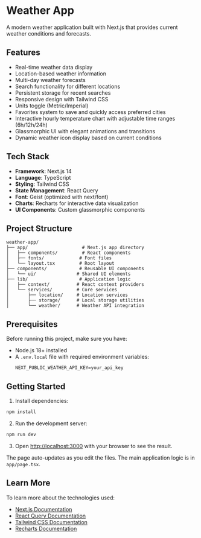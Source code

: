 # Weather App

A modern weather application built with Next.js that provides current weather conditions and forecasts.

## Features

- Real-time weather data display
- Location-based weather information
- Multi-day weather forecasts
- Search functionality for different locations
- Persistent storage for recent searches
- Responsive design with Tailwind CSS
- Units toggle (Metric/Imperial)
- Favorites system to save and quickly access preferred cities
- Interactive hourly temperature chart with adjustable time ranges (6h/12h/24h)
- Glassmorphic UI with elegant animations and transitions
- Dynamic weather icon display based on current conditions

## Tech Stack

- **Framework**: Next.js 14
- **Language**: TypeScript
- **Styling**: Tailwind CSS
- **State Management**: React Query
- **Font**: Geist (optimized with next/font)
- **Charts**: Recharts for interactive data visualization
- **UI Components**: Custom glassmorphic components

## Project Structure

```
weather-app/
├── app/                    # Next.js app directory
│   ├── components/         # React components
│   ├── fonts/             # Font files
│   └── layout.tsx         # Root layout
├── components/            # Reusable UI components
│   └── ui/               # Shared UI elements
├── lib/                   # Application logic
│   ├── context/          # React context providers
│   └── services/         # Core services
│       ├── location/     # Location services
│       ├── storage/      # Local storage utilities
│       └── weather/      # Weather API integration
```

## Prerequisites

Before running this project, make sure you have:
- Node.js 18+ installed
- A `.env.local` file with required environment variables:
  ```
  NEXT_PUBLIC_WEATHER_API_KEY=your_api_key
  ```

## Getting Started

1. Install dependencies:
```bash
npm install
```

2. Run the development server:
```bash
npm run dev
```

3. Open [http://localhost:3000](http://localhost:3000) with your browser to see the result.

The page auto-updates as you edit the files. The main application logic is in `app/page.tsx`.

## Learn More

To learn more about the technologies used:

- [Next.js Documentation](https://nextjs.org/docs)
- [React Query Documentation](https://tanstack.com/query/latest)
- [Tailwind CSS Documentation](https://tailwindcss.com/docs)
- [Recharts Documentation](https://recharts.org/en-US/)
